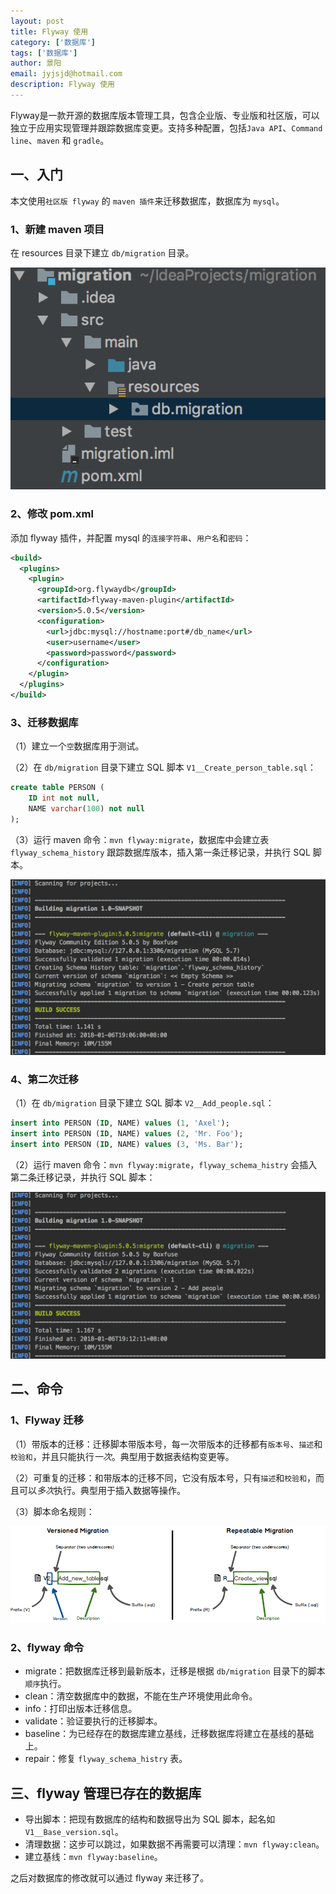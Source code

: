 ```yaml
---
layout: post
title: Flyway 使用
category: ['数据库']
tags: ['数据库']
author: 景阳
email: jyjsjd@hotmail.com
description: Flyway 使用
---
```


Flyway是一款开源的数据库版本管理工具，包含企业版、专业版和社区版，可以独立于应用实现管理并跟踪数据库变更。支持多种配置，包括`Java API`、`Command line`、`maven` 和 `gradle`。

## 一、入门
本文使用`社区版 flyway` 的 `maven 插件`来迁移数据库，数据库为 `mysql`。

### 1、新建 maven 项目
在 resources 目录下建立 `db/migration` 目录。

![flyway_dir.png](/assets/img/flyway_dir.png)

### 2、修改 pom.xml 
添加 flyway 插件，并配置 mysql 的`连接字符串`、`用户名`和`密码`：

```xml
<build>
  <plugins>
    <plugin>
      <groupId>org.flywaydb</groupId>
      <artifactId>flyway-maven-plugin</artifactId>
      <version>5.0.5</version>
      <configuration>
        <url>jdbc:mysql://hostname:port#/db_name</url>
        <user>username</user>
        <password>password</password>
      </configuration>
    </plugin>
  </plugins>
</build>
```

### 3、迁移数据库
（1）建立一个`空`数据库用于测试。

（2）在 `db/migration` 目录下建立 SQL 脚本 `V1__Create_person_table.sql`：

```sql
create table PERSON (
    ID int not null,
    NAME varchar(100) not null
);
```

（3）运行 maven 命令：`mvn flyway:migrate`，数据库中会建立表 `flyway_schema_history` 跟踪数据库版本，插入第一条迁移记录，并执行 SQL 脚本。

![migrate.png](/assets/img/migrate.png)

### 4、第二次迁移
（1）在 `db/migration` 目录下建立 SQL 脚本 `V2__Add_people.sql`：

```sql
insert into PERSON (ID, NAME) values (1, 'Axel');
insert into PERSON (ID, NAME) values (2, 'Mr. Foo');
insert into PERSON (ID, NAME) values (3, 'Ms. Bar');
```

（2）运行 maven 命令：`mvn flyway:migrate`，`flyway_schema_histry` 会插入第二条迁移记录，并执行 SQL 脚本：

![migrate2.png](/assets/img/migrate2.png)

## 二、命令

### 1、Flyway 迁移
（1）带版本的迁移：迁移脚本带版本号，每一次带版本的迁移都有`版本号`、`描述`和`校验和`，并且只能执行*一次*。典型用于数据表结构变更等。

（2）可重复的迁移：和带版本的迁移不同，它没有版本号，只有`描述`和`校验和`，而且可以*多次*执行。典型用于插入数据等操作。

（3）脚本命名规则：

![migration_naming.png](/assets/img/migration_naming.png)

### 2、flyway 命令
* migrate：把数据库迁移到最新版本，迁移是根据 `db/migration` 目录下的脚本`顺序`执行。
* clean：清空数据库中的数据，不能在生产环境使用此命令。
* info：打印出版本迁移信息。
* validate：验证要执行的迁移脚本。
* baseline：为已经存在的数据库建立基线，迁移数据库将建立在基线的基础上。
* repair：修复 `flyway_schema_histry` 表。

## 三、flyway 管理已存在的数据库

* 导出脚本：把现有数据库的结构和数据导出为 SQL 脚本，起名如 `V1__Base_version.sql`。
* 清理数据：这步可以跳过，如果数据不再需要可以清理：`mvn flyway:clean`。
* 建立基线：`mvn flyway:baseline`。

之后对数据库的修改就可以通过 flyway 来迁移了。
